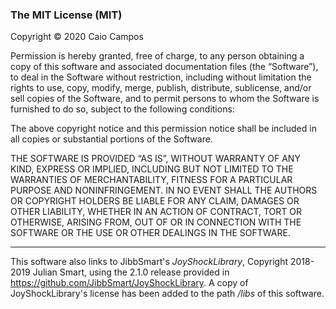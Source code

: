 ### The MIT License (MIT)

Copyright © 2020 Caio Campos

Permission is hereby granted, free of charge, to any person obtaining a copy of this software and associated documentation files (the “Software”), to deal in the Software without restriction, including without limitation the rights to use, copy, modify, merge, publish, distribute, sublicense, and/or sell copies of the Software, and to permit persons to whom the Software is furnished to do so, subject to the following conditions:

The above copyright notice and this permission notice shall be included in all copies or substantial portions of the Software.

THE SOFTWARE IS PROVIDED “AS IS”, WITHOUT WARRANTY OF ANY KIND, EXPRESS OR IMPLIED, INCLUDING BUT NOT LIMITED TO THE WARRANTIES OF MERCHANTABILITY, FITNESS FOR A PARTICULAR PURPOSE AND NONINFRINGEMENT. IN NO EVENT SHALL THE AUTHORS OR COPYRIGHT HOLDERS BE LIABLE FOR ANY CLAIM, DAMAGES OR OTHER LIABILITY, WHETHER IN AN ACTION OF CONTRACT, TORT OR OTHERWISE, ARISING FROM, OUT OF OR IN CONNECTION WITH THE SOFTWARE OR THE USE OR OTHER DEALINGS IN THE SOFTWARE.

---

This software also links to JibbSmart's *JoyShockLibrary*, Copyright 2018-2019 Julian Smart, using the 2.1.0 release provided in https://github.com/JibbSmart/JoyShockLibrary. A copy of JoyShockLibrary's license has been added to the path _/libs_ of this software.

